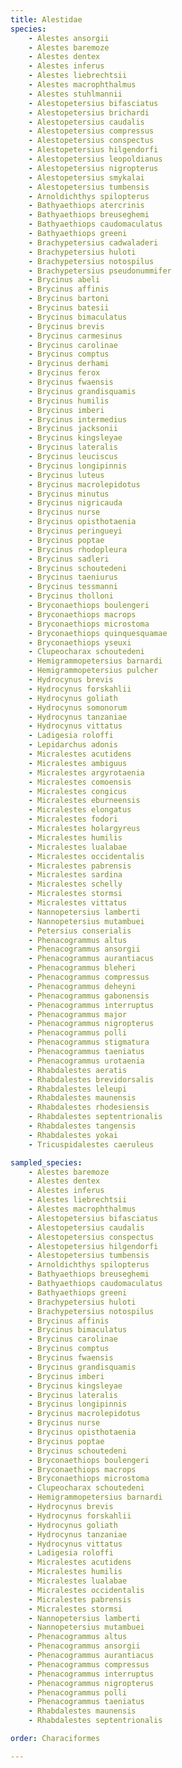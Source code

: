 ```yaml
---
title: Alestidae
species:
    - Alestes ansorgii
    - Alestes baremoze
    - Alestes dentex
    - Alestes inferus
    - Alestes liebrechtsii
    - Alestes macrophthalmus
    - Alestes stuhlmannii
    - Alestopetersius bifasciatus
    - Alestopetersius brichardi
    - Alestopetersius caudalis
    - Alestopetersius compressus
    - Alestopetersius conspectus
    - Alestopetersius hilgendorfi
    - Alestopetersius leopoldianus
    - Alestopetersius nigropterus
    - Alestopetersius smykalai
    - Alestopetersius tumbensis
    - Arnoldichthys spilopterus
    - Bathyaethiops atercrinis
    - Bathyaethiops breuseghemi
    - Bathyaethiops caudomaculatus
    - Bathyaethiops greeni
    - Brachypetersius cadwaladeri
    - Brachypetersius huloti
    - Brachypetersius notospilus
    - Brachypetersius pseudonummifer
    - Brycinus abeli
    - Brycinus affinis
    - Brycinus bartoni
    - Brycinus batesii
    - Brycinus bimaculatus
    - Brycinus brevis
    - Brycinus carmesinus
    - Brycinus carolinae
    - Brycinus comptus
    - Brycinus derhami
    - Brycinus ferox
    - Brycinus fwaensis
    - Brycinus grandisquamis
    - Brycinus humilis
    - Brycinus imberi
    - Brycinus intermedius
    - Brycinus jacksonii
    - Brycinus kingsleyae
    - Brycinus lateralis
    - Brycinus leuciscus
    - Brycinus longipinnis
    - Brycinus luteus
    - Brycinus macrolepidotus
    - Brycinus minutus
    - Brycinus nigricauda
    - Brycinus nurse
    - Brycinus opisthotaenia
    - Brycinus peringueyi
    - Brycinus poptae
    - Brycinus rhodopleura
    - Brycinus sadleri
    - Brycinus schoutedeni
    - Brycinus taeniurus
    - Brycinus tessmanni
    - Brycinus tholloni
    - Bryconaethiops boulengeri
    - Bryconaethiops macrops
    - Bryconaethiops microstoma
    - Bryconaethiops quinquesquamae
    - Bryconaethiops yseuxi
    - Clupeocharax schoutedeni
    - Hemigrammopetersius barnardi
    - Hemigrammopetersius pulcher
    - Hydrocynus brevis
    - Hydrocynus forskahlii
    - Hydrocynus goliath
    - Hydrocynus somonorum
    - Hydrocynus tanzaniae
    - Hydrocynus vittatus
    - Ladigesia roloffi
    - Lepidarchus adonis
    - Micralestes acutidens
    - Micralestes ambiguus
    - Micralestes argyrotaenia
    - Micralestes comoensis
    - Micralestes congicus
    - Micralestes eburneensis
    - Micralestes elongatus
    - Micralestes fodori
    - Micralestes holargyreus
    - Micralestes humilis
    - Micralestes lualabae
    - Micralestes occidentalis
    - Micralestes pabrensis
    - Micralestes sardina
    - Micralestes schelly
    - Micralestes stormsi
    - Micralestes vittatus
    - Nannopetersius lamberti
    - Nannopetersius mutambuei
    - Petersius conserialis
    - Phenacogrammus altus
    - Phenacogrammus ansorgii
    - Phenacogrammus aurantiacus
    - Phenacogrammus bleheri
    - Phenacogrammus compressus
    - Phenacogrammus deheyni
    - Phenacogrammus gabonensis
    - Phenacogrammus interruptus
    - Phenacogrammus major
    - Phenacogrammus nigropterus
    - Phenacogrammus polli
    - Phenacogrammus stigmatura
    - Phenacogrammus taeniatus
    - Phenacogrammus urotaenia
    - Rhabdalestes aeratis
    - Rhabdalestes brevidorsalis
    - Rhabdalestes leleupi
    - Rhabdalestes maunensis
    - Rhabdalestes rhodesiensis
    - Rhabdalestes septentrionalis
    - Rhabdalestes tangensis
    - Rhabdalestes yokai
    - Tricuspidalestes caeruleus

sampled_species:
    - Alestes baremoze
    - Alestes dentex
    - Alestes inferus
    - Alestes liebrechtsii
    - Alestes macrophthalmus
    - Alestopetersius bifasciatus
    - Alestopetersius caudalis
    - Alestopetersius conspectus
    - Alestopetersius hilgendorfi
    - Alestopetersius tumbensis
    - Arnoldichthys spilopterus
    - Bathyaethiops breuseghemi
    - Bathyaethiops caudomaculatus
    - Bathyaethiops greeni
    - Brachypetersius huloti
    - Brachypetersius notospilus
    - Brycinus affinis
    - Brycinus bimaculatus
    - Brycinus carolinae
    - Brycinus comptus
    - Brycinus fwaensis
    - Brycinus grandisquamis
    - Brycinus imberi
    - Brycinus kingsleyae
    - Brycinus lateralis
    - Brycinus longipinnis
    - Brycinus macrolepidotus
    - Brycinus nurse
    - Brycinus opisthotaenia
    - Brycinus poptae
    - Brycinus schoutedeni
    - Bryconaethiops boulengeri
    - Bryconaethiops macrops
    - Bryconaethiops microstoma
    - Clupeocharax schoutedeni
    - Hemigrammopetersius barnardi
    - Hydrocynus brevis
    - Hydrocynus forskahlii
    - Hydrocynus goliath
    - Hydrocynus tanzaniae
    - Hydrocynus vittatus
    - Ladigesia roloffi
    - Micralestes acutidens
    - Micralestes humilis
    - Micralestes lualabae
    - Micralestes occidentalis
    - Micralestes pabrensis
    - Micralestes stormsi
    - Nannopetersius lamberti
    - Nannopetersius mutambuei
    - Phenacogrammus altus
    - Phenacogrammus ansorgii
    - Phenacogrammus aurantiacus
    - Phenacogrammus compressus
    - Phenacogrammus interruptus
    - Phenacogrammus nigropterus
    - Phenacogrammus polli
    - Phenacogrammus taeniatus
    - Rhabdalestes maunensis
    - Rhabdalestes septentrionalis

order: Characiformes

---
```

